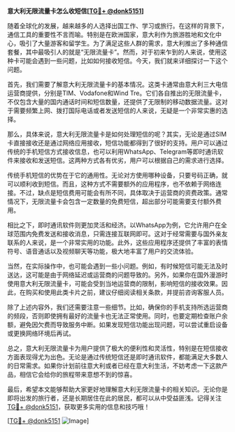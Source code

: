 **意大利无限流量卡怎么收短信[[TG💪+ @donk5151](https://t.me/s/donk5151)]**

随着全球化的发展，越来越多的人选择出国工作、学习或旅行。在这样的背景下，通信工具的重要性不言而喻。特别是在欧洲国家，意大利作为旅游胜地和文化中心，吸引了大量游客和留学生。为了满足这些人群的需求，意大利推出了多种通信套餐，其中最吸引人的就是“无限流量卡”。然而，对于初来乍到的人来说，使用这种卡可能会遇到一些问题，比如如何接收短信。今天，我们就来详细探讨一下这个问题。

首先，我们需要了解意大利无限流量卡的基本情况。这类卡通常由意大利三大电信运营商提供，分别是TIM、Vodafone和Wind Tre。它们各自推出的无限流量卡，不仅包含大量的国内通话时间和短信数量，还提供了无限制的移动数据流量。这对于需要频繁上网、拨打国际电话或者发送短信的人来说，无疑是一个非常实惠的选择。

那么，具体来说，意大利无限流量卡是如何处理短信的呢？其实，无论是通过SIM卡直接接收还是通过网络应用接收，短信功能都得到了很好的支持。用户可以通过传统的手机短信方式接收信息，也可以利用WhatsApp、Telegram等即时通讯软件来接收和发送短信。这两种方式各有优劣，用户可以根据自己的需求进行选择。

传统手机短信的优势在于它的通用性。无论对方使用哪种设备，只要号码正确，就可以顺利收到短信。而且，这种方式不需要额外的应用程序，也不依赖于网络连接。不过，缺点是短信费用可能会有所不同，具体取决于运营商的资费政策。通常情况下，无限流量卡会包含一定数量的免费短信，超出部分可能需要支付额外费用。

相比之下，即时通讯软件则更加灵活和经济。以WhatsApp为例，它允许用户在全球范围内免费发送和接收消息，只需连接互联网即可。这对于经常需要与国外亲友联系的人来说，是一个非常实用的功能。此外，这些应用程序还提供了丰富的表情符号、语音通话以及视频聊天等功能，极大地丰富了用户的交流体验。

当然，在实际操作中，也可能会遇到一些小问题。例如，有时候短信可能无法及时送达，这可能是由于网络延迟或运营商的问题导致的。另外，如果你在国外漫游时使用意大利无限流量卡，可能会受到当地运营商的限制，影响短信的接收效果。因此，在购买和使用此类卡片之前，建议仔细阅读相关条款，并提前咨询客服人员。

除了上述内容外，我们还需要注意一些细节。比如，确保你的手机支持所选运营商的频段，否则即使拥有最好的流量卡也无法正常使用。同时，也要定期检查账户余额，避免因欠费而导致服务中断。如果发现短信功能出现问题，可以尝试重启设备或更换网络环境后再试。

总之，意大利无限流量卡为用户提供了极大的便利性和灵活性，特别是在短信接收方面表现得尤为出色。无论是通过传统短信还是即时通讯软件，都能满足大多数人的日常需求。如果你计划前往意大利或者已经在意大利生活，不妨考虑一下这款产品，相信它会给你的旅程带来意想不到的惊喜。

最后，希望本文能够帮助大家更好地理解意大利无限流量卡的相关知识。无论你是即将出发的旅行者，还是长期居住在此的居民，都可以从中受益匪浅。记得关注[TG💪+ @donk5151](https://t.me/s/donk5151)，获取更多实用的信息和技巧哦！

[[TG💪+ @donk5151](https://t.me/s/donk5151) ![Image](https://i.postimg.cc/rwNCRYN7/Snipaste-2025-04-30-17-27-05.png)]
